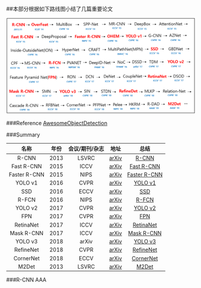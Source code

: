 ##本部分根据如下路线图小结了几篇重要论文

![Route](./Route.png)

###Reference
[AwesomeObjectDetection](https://github.com/amusi/awesome-object-detection)

###Summary

|名称|年份|会议/期刊/杂志|地址|总结
|:---:|:---:|:---:|:---:|:---:|
|R-CNN|2013|LSVRC|[arXiv](http://arxiv.org/abs/1311.2524)|[R-CNN](###R-CNN)|
|Fast R-CNN|2015|ICCV|[arXiv](http://arxiv.org/abs/1504.08083)|[Fast R-CNN](###R-CNN)|
|Faster R-CNN|2015|NIPS|[arXiv](http://arxiv.org/abs/1506.01497)|[Faster R-CNN](###R-CNN)|
|YOLO v1|2016|CVPR|[arXiv](http://arxiv.org/abs/1506.02640)|[YOLO v1](###R-CNN)|
|SSD|2016|ECCV|[arXiv](http://arxiv.org/abs/1512.02325)|[SSD](###R-CNN)|
|R-FCN|2016|NIPS|[arXiv](http://arxiv.org/abs/1605.06409)|[R-FCN](###R-CNN)|
|YOLO v2|2017|CVPR|[arXiv](https://arxiv.org/abs/1612.08242)|[YOLO v2](###R-CNN)|
|FPN|2017|CVPR|[arXiv](https://arxiv.org/abs/1612.03144)|[FPN](###R-CNN)|
|RetinaNet|2017|ICCV|[arXiv](https://arxiv.org/abs/1708.02002)|[RetinaNet](###R-CNN)|
|Mask R-CNN|2017|ICCV|[arXiv](http://arxiv.org/abs/1703.06870)|[Mask R-CNN](###R-CNN)|
|YOLO v3|2018|arXiv|[arXiv](https://arxiv.org/abs/1804.02767)|[YOLO v3](###R-CNN)|
|RefineNet|2018|CVPR|[arXiv](https://arxiv.org/abs/1711.06897)|[RefineNet](###R-CNN)|
|CornerNet|2018|ECCV|[arXiv](https://arxiv.org/abs/1808.01244)|[CornerNet](###R-CNN)|
|M2Det|2013|LSVRC|[arXiv](https://arxiv.org/abs/1811.04533)|[M2Det](###R-CNN)|


###R-CNN
AAA